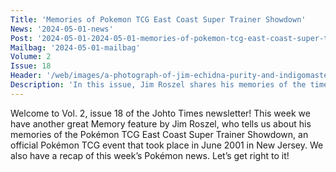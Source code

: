 ```yaml
---
Title: 'Memories of Pokemon TCG East Coast Super Trainer Showdown'
News: '2024-05-01-news'
Post: '2024-05-01-2024-05-01-memories-of-pokemon-tcg-east-coast-super-trainer-showdown'
Mailbag: '2024-05-01-mailbag'
Volume: 2
Issue: 18
Header: '/web/images/a-photograph-of-jim-echidna-purity-and-indigomaster-at-the-pokemon-tcg-east-coast-super-trainer-show.jpeg'
Description: 'In this issue, Jim Roszel shares his memories of the time he attended the Pokémon TCG East Coast Super Trainer Showdown in June 2001. We also have a Pokémon news recap from over the past week!'
---
```

Welcome to Vol. 2, issue 18 of the Johto Times newsletter! This week we have another great Memory feature by Jim Roszel, who tells us about his memories of the Pokémon TCG East Coast Super Trainer Showdown, an official Pokémon TCG event that took place in June 2001 in New Jersey. We also have a recap of this week’s Pokémon news. Let’s get right to it!